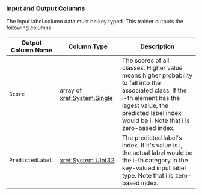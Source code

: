 ### Input and Output Columns
The input label column data must be key typed. This trainer outputs the following columns:

| Output Column Name | Column Type | Description|
| -- | -- | -- |
| `Score` | array of <xref:System.Single> | The scores of all classes. Higher value means higher probability to fall into the associated class. If the i-th element has the lagest value, the predicted label index would be i. Note that i is zero-based index. |
| `PredictedLabel` | <xref:System.UInt32> | The predicted label's index. If it's value is i, the actual label would be the i-th category in the key-valued input label type. Note that i is zero-based index. |
